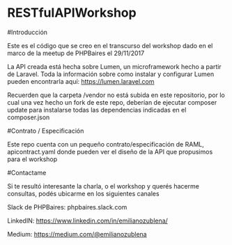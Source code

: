 # RESTfulAPIWorkshop

#Introducción

Este es el código que se creo en el transcurso del workshop dado en el marco de la meetup de PHPBaires el 
29/11/2017

La API creada está hecha sobre Lumen, un microframework hecho a partir de Laravel. Toda la información sobre como instalar y configurar Lumen pueden encontrarla aquí: https://lumen.laravel.com

Recuerden que la carpeta /vendor no está subida en este repositorio, por lo cual una vez hecho un fork de este repo, deberían de ejecutar composer update para instalarse todas las dependencias indicadas en el composer.json

#Contrato / Especificación

Este repo cuenta con un pequeño contrato/especificación de RAML, apicontract.yaml donde pueden ver el diseño de la API que propusimos para el workshop

#Contactame

Si te resultó interesante la charla, o el workshop y querés hacerme consultas, podés ubicarme en los siguientes canales

Slack de PHPBaires: phpbaires.slack.com

LinkedIN: https://www.linkedin.com/in/emilianozublena/

Medium: https://medium.com/@emilianozublena